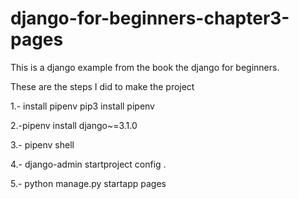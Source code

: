 # django-for-beginners-chapter3-pages
This is a django example from the book the django for beginners.

These are the steps I did to make the project

1.- install pipenv pip3 install pipenv

2.-pipenv install django~=3.1.0

3.- pipenv shell

4.- django-admin startproject config .

5.- python manage.py startapp pages
